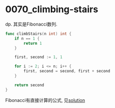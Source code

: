 # 0070_climbing-stairs

dp. 其实是Fibonacci数列.

```go
func climbStairs(n int) int {
    if n == 1 {
        return 1
    }

    first, second := 1, 1

    for i := 2; i <= n; i++ {
        first, second = second, first + second
    }

    return second
}
```

Fibonacci有直接计算的公式, 见[solution](https://leetcode.com/problems/climbing-stairs/solution/)
